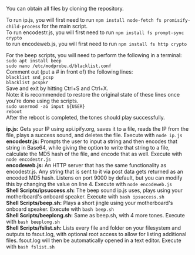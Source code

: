 You can obtain all files by cloning the repository.  

To run ip.js, you will first need to run ``npm install node-fetch fs promisify-child-process`` for the main script.  
To run encodestr.js, you will first need to run ``npm install fs prompt-sync crypto``  
to run encodeweb.js, you will first need to run ``npm install fs http crypto``  

For the beep scripts, you will need to perform the following in a terminal:  
``sudo apt install beep``  
``sudo nano /etc/modprobe.d/blacklist.conf``  
Comment out (put a # in front of) the following lines:  
  ``blacklist snd_pcsp``  
  ``blacklist pcspkr``  
Save and exit by hitting Ctrl+S and Ctrl+X.    
Note: it is recommended to restore the original state of these lines once you're done using the scripts.  
``sudo usermod -aG input ${USER}``  
``reboot``  
After the reboot is completed, the tones should play successfully.  
  
**ip.js:** Gets your IP using api.ipify.org, saves it to a file, reads the IP from the file, plays a success sound, and deletes the file. Execute with ``node ip.js``  
**encodestr.js:** Prompts the user to input a string and then encodes that string in Base64, while giving the option to write that string to a file, calculate the MD5 hash of the file, and encode that as well. Execute with ``node encodestr.js``  
**encodeweb.js:** An HTTP server that has the same functionality as encodestr.js. Any string that is sent to it via post data gets returned as an encoded MD5 hash. Listens on port 9000 by default, but you can modify this by changing the value on line 4. Execute with ``node encodeweb.js``  
**Shell Scripts/ipsuccess.sh:** The beep sound ip.js uses, plays using your motherboard's onboard speaker. Execute with ``bash ipsuccess.sh``  
**Shell Scripts/beep.sh:** Plays a short jingle using your motherboard's onboard speaker. Execute with ``bash beep.sh``  
**Shell Scripts/beeplong.sh:** Same as beep.sh, with 4 more tones. Execute with ``bash beeplong.sh``  
**Shell Scripts/fslist.sh:** Lists every file and folder on your filesystem and outputs to fsout.log, with optional root access to allow for listing additional files. fsout.log will then be automatically opened in a text editor. Execute with ``bash fslist.sh``
